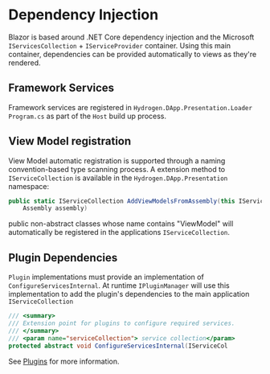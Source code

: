 # Dependency Injection

Blazor is based around .NET Core dependency injection and the Microsoft `IServicesCollection` + `IServiceProvider` container. Using this main container, dependencies can be provided automatically to views as they're rendered. 

## Framework Services

Framework services are registered in `Hydrogen.DApp.Presentation.Loader` `Program.cs` as part of the `Host` build up process. 



## View Model registration

View Model automatic registration is supported through a naming convention-based type scanning process. A extension method to `IServiceCollection` is available in the `Hydrogen.DApp.Presentation ` namespace:

```c#
public static IServiceCollection AddViewModelsFromAssembly(this IServiceCollection serviceCollection,
    Assembly assembly)
```

public non-abstract classes whose name contains "ViewModel" will automatically be registered in the applications `IServiceCollection`. 



## Plugin Dependencies

`Plugin` implementations must provide an implementation of `ConfigureServicesInternal`. At runtime `IPluginManager` will use this implementation to add the plugin's dependencies to the main application `IServiceCollection`

```c#
/// <summary>
/// Extension point for plugins to configure required services.
/// </summary>
/// <param name="serviceCollection"> service collection</param>
protected abstract void ConfigureServicesInternal(IServiceCol
```

See [Plugins](./Plugins.md) for more information. 